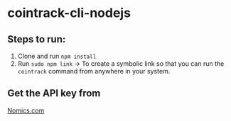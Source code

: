 # cointrack-cli-nodejs

## Steps to run:

1. Clone and run `npm install`
2. Run `sudo npm link` -> To create a symbolic link so that you can run the `cointrack` command from anywhere in your system.


## Get the API key from
[Nomics.com](https://p.nomics.com/cryptocurrency-bitcoin-api)
